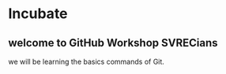 # Incubate

## welcome to GitHub Workshop SVRECians
we will be learning the basics commands of Git.

